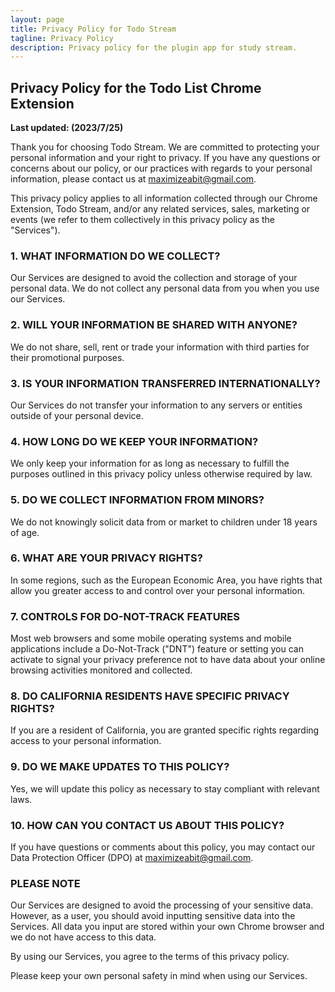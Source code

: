 ```yaml
---
layout: page
title: Privacy Policy for Todo Stream
tagline: Privacy Policy
description: Privacy policy for the plugin app for study stream.
---
```

## Privacy Policy for the Todo List Chrome Extension

**Last updated: (2023/7/25)**

Thank you for choosing Todo Stream. We are committed to protecting your personal information and your right to privacy. If you have any questions or concerns about our policy, or our practices with regards to your personal information, please contact us at [maximizeabit@gmail.com](mailto:maximizeabit@gmail.com).

This privacy policy applies to all information collected through our Chrome Extension, Todo Stream, and/or any related services, sales, marketing or events (we refer to them collectively in this privacy policy as the "Services").

### 1. WHAT INFORMATION DO WE COLLECT?

Our Services are designed to avoid the collection and storage of your personal data. We do not collect any personal data from you when you use our Services.

### 2. WILL YOUR INFORMATION BE SHARED WITH ANYONE?

We do not share, sell, rent or trade your information with third parties for their promotional purposes.

### 3. IS YOUR INFORMATION TRANSFERRED INTERNATIONALLY?

Our Services do not transfer your information to any servers or entities outside of your personal device.

### 4. HOW LONG DO WE KEEP YOUR INFORMATION?

We only keep your information for as long as necessary to fulfill the purposes outlined in this privacy policy unless otherwise required by law.

### 5. DO WE COLLECT INFORMATION FROM MINORS?

We do not knowingly solicit data from or market to children under 18 years of age.

### 6. WHAT ARE YOUR PRIVACY RIGHTS?

In some regions, such as the European Economic Area, you have rights that allow you greater access to and control over your personal information. 

### 7. CONTROLS FOR DO-NOT-TRACK FEATURES

Most web browsers and some mobile operating systems and mobile applications include a Do-Not-Track ("DNT") feature or setting you can activate to signal your privacy preference not to have data about your online browsing activities monitored and collected.

### 8. DO CALIFORNIA RESIDENTS HAVE SPECIFIC PRIVACY RIGHTS?

If you are a resident of California, you are granted specific rights regarding access to your personal information.

### 9. DO WE MAKE UPDATES TO THIS POLICY?

Yes, we will update this policy as necessary to stay compliant with relevant laws.

### 10. HOW CAN YOU CONTACT US ABOUT THIS POLICY?

If you have questions or comments about this policy, you may contact our Data Protection Officer (DPO) at [maximizeabit@gmail.com](mailto:maximizeabit@gmail.com).

### PLEASE NOTE

Our Services are designed to avoid the processing of your sensitive data. However, as a user, you should avoid inputting sensitive data into the Services. All data you input are stored within your own Chrome browser and we do not have access to this data.

By using our Services, you agree to the terms of this privacy policy.

Please keep your own personal safety in mind when using our Services. 